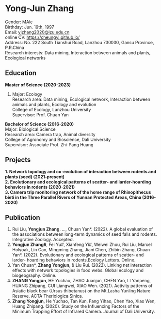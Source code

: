 # Yong-Jun Zhang
Gender: MAle    
Birthday: Jun. 19th, 1997    
Email: yjzhang2020@lzu.edu.cn   
online CV: https://cheungyj.github.io/   
Address: No. 222 South Tianshui Road, Lanzhou 730000, Gansu Province, P.R.China   
Research interests: Data mining, Interaction between animals and plants, Ecological networks   
## Education
**Master of Science (2020-2023)**   
   1. Major: Ecology   
   Research area: Data mining, Ecological network, Interaction between animals and plants, Ecology and evolution   
   College of Ecology, Lanzhou University   
   Supervisor: Prof. Chuan Yan   

**Bachelor of Science (2016-2020)**   
Major: Biological Science   
Research area: Camera trap, Animal diversity   
College of Agronomy and Bioscience, Dali University   
Supervisor: Associate Prof. Zhi-Pang Huang   

## Projects   
**1. Network topology and co-evolution of interaction between rodents and plants (seed) (2021-present)**    
**2. Evolutionary and ecological patterns of scatter- and larder-hoarding behaviors in rodents (2020-2021)**   
**3. Camera trip monitoring network of the home range of Rhinopithecus bieti in the Three Parallel Rivers of Yunnan Protected Areas, China (2016-2020)**   

## Publication
1. Rui Liu, **Yongjun Zhang**, …, Chuan Yan*. (2022). A global evaluation of the associations between long-term dynamics of seed falls and rodents. Integrative Zoology. Accepted.
2. **Yongjun Zhang#**, Fei Yu#, Xianfeng Yi#, Weiwei Zhou, Rui Liu, Marcel Holyoak, Lin Cao, Mingming Zhang, Jiani Chen, Zhibin Zhang, Chuan Yan*. (2022). Evolutionary and ecological patterns of scatter- and larder- hoarding behaviors in rodents.Ecology Letters. Online.
3. Yan Chuan*, **Zhang Yongjun**, & Liu Rui. (2022). Linking net interaction effects with network topologies in food webs. Global ecology and biogeography. Online.
4. **ZHANG Yongjun**, HE Yuchao, ZHAO Juanjun, CHEN Yao, LI Yanpeng, HUANG Zhipang, CUI Liangwei, XIAO Wen. (2021). Activity patterns of Asiatic black bear (Ursus thibetanus) on the Mt.Lasha Yunling Nature Reserve. ACTA Theriologica Sinica.
5. **Zhang Yongjun**, He Yuchao, Tan Kun, Fang Yihao, Chen Yao, Xiao Wen, Huang Zhipang. (2020). Study on the Influencing Factors of the Minimum Trapping Effort of Infrared Camera. Journal of Dali University.

